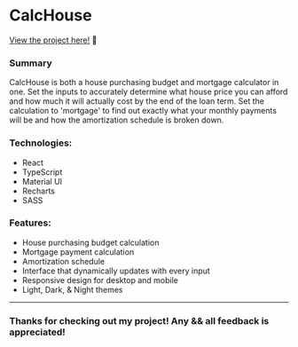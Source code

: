 # CalcHouse

<p><a href="https://kfig21.github.io/house_calc/" target="_blank" rel="noopener noreferrer">View the project here!</a> 👀</p>

<h3>Summary</h3>
<p>CalcHouse is both a house purchasing budget and mortgage calculator in one. Set the inputs to accurately determine what house price you can afford and how much it will actually cost by the end of the loan term. Set the calculation to 'mortgage' to find out exactly what your monthly payments will be and how the amortization schedule is broken down.</p>

 <h3>Technologies:</h3>
  <ul>
  <li>React</li>
  <li>TypeScript</li>
  <li>Material UI</li>
  <li>Recharts</li>
  <li>SASS</li>
 </ul>

 <h3>Features:</h3>
 <ul>
  <li>House purchasing budget calculation</li>
  <li>Mortgage payment calculation</li>
  <li>Amortization schedule</li>
  <li>Interface that dynamically updates with every input</li>
  <li>Responsive design for desktop and mobile</li>
  <li>Light, Dark, & Night themes</li>
 </ul>

---

<h3>Thanks for checking out my project! Any && all feedback is appreciated!</h3>
